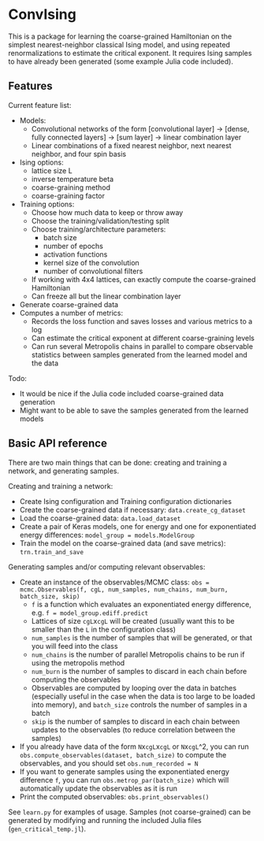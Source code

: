# ConvIsing
This is a package for learning the coarse-grained Hamiltonian on the simplest nearest-neighbor classical Ising model, and using repeated renormalizations to estimate the critical exponent. It requires Ising samples to have already been generated (some example Julia code included).

## Features
Current feature list:
- Models:
  - Convolutional networks of the form [convolutional layer] -> [dense, fully connected layers] -> [sum layer] -> linear combination layer
  - Linear combinations of a fixed nearest neighbor, next nearest neighbor, and four spin basis
- Ising options:
  - lattice size L
  - inverse temperature beta
  - coarse-graining method
  - coarse-graining factor
- Training options:
  - Choose how much data to keep or throw away
  - Choose the training/validation/testing split
  - Choose training/architecture parameters:
    - batch size
    - number of epochs
    - activation functions
    - kernel size of the convolution
    - number of convolutional filters
  - If working with 4x4 lattices, can exactly compute the coarse-grained Hamiltonian
  - Can freeze all but the linear combination layer
- Generate coarse-grained data
- Computes a number of metrics:
  - Records the loss function and saves losses and various metrics to a log
  - Can estimate the critical exponent at different coarse-graining levels
  - Can run several Metropolis chains in parallel to compare observable statistics between samples generated from the learned model and the data

Todo:
- It would be nice if the Julia code included coarse-grained data generation
- Might want to be able to save the samples generated from the learned models

## Basic API reference
There are two main things that can be done: creating and training a network, and generating samples.

Creating and training a network:
- Create Ising configuration and Training configuration dictionaries
- Create the coarse-grained data if necessary: `data.create_cg_dataset`
- Load the coarse-grained data: `data.load_dataset`
- Create a pair of Keras models, one for energy and one for exponentiated energy differences: `model_group = models.ModelGroup`
- Train the model on the coarse-grained data (and save metrics): `trn.train_and_save`

Generating samples and/or computing relevant observables:
- Create an instance of the observables/MCMC class: `obs = mcmc.Observables(f, cgL, num_samples, num_chains, num_burn, batch_size, skip)`
  - `f` is a function which evaluates an exponentiated energy difference, e.g. `f = model_group.ediff.predict`
  - Lattices of size `cgL`x`cgL` will be created (usually want this to be smaller than the `L` in the configuration class)
  - `num_samples` is the number of samples that will be generated, or that you will feed into the class
  - `num_chains` is the number of parallel Metropolis chains to be run if using the metropolis method
  - `num_burn` is the number of samples to discard in each chain before computing the observables
  - Observables are computed by looping over the data in batches (especially useful in the case when the data is too large to be loaded into memory), and `batch_size` controls the number of samples in a batch
  - `skip` is the number of samples to discard in each chain between updates to the observables (to reduce correlation between the samples)
- If you already have data of the form `N`x`cgL`x`cgL` or `N`x`cgL`^2, you can run `obs.compute_observables(dataset, batch_size)` to compute the observables, and you should set `obs.num_recorded = N`
- If you want to generate samples using the exponentiated energy difference `f`, you can run `obs.metrop_par(batch_size)` which will automatically update the observables as it is run
- Print the computed observables: `obs.print_observables()`

See `learn.py` for examples of usage. Samples (not coarse-grained) can be generated by modifying and running the included Julia files (`gen_critical_temp.jl`).

